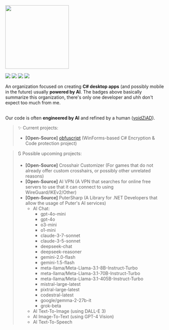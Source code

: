 <img src="https://github.com/user-attachments/assets/26a93cad-0229-497a-becf-44c0eeab02c3" alt="" width="200"/>

![](https://forthebadge.com/images/badges/you-didnt-ask-for-this.svg) ![](https://forthebadge.com/images/badges/it-works-no-idea-why.svg) ![](https://forthebadge.com/images/badges/approved-by-my-mom.svg) ![](https://forthebadge.com/images/badges/code-written-by-chatgpt-ai-ftw.svg)

An organization focused on creating **C# desktop apps** (and possibly mobile in the future) usually **powered by AI**. The badges above basically summarize this organization, there's only one developer and uhh don't expect too much from me.
<br>
<br>

Our code is often **engineered by AI** and refined by a human ([voidZiAD](https://github.com/voidZiAD)).

> ✨ Current projects:
> 
> - **[Open-Source]** [obfuscript](https://github.com/mixrifyAI/Obfuscript) (WinForms-based C# Encryption & Code protection project)

> 🔃 Possible upcoming projects:
>
> - **[Open-Source]** Crosshair Customizer (For games that do not already offer custom crosshairs, or possibly other unrelated reasons)
> - **[Open-Source]** AI VPN (A VPN that searches for online free servers to use that it can connect to using WireGuard/IKEv2/Other)
> - **[Open-Source]** PuterSharp (A Library for .NET Developers that allow the usage of Puter's AI services)
>   - AI Chat:
>     - gpt-4o-mini
>     - gpt-4o
>     - o3-mini
>     - o1-mini
>     - claude-3-7-sonnet
>     - claude-3-5-sonnet
>     - deepseek-chat
>     - deepseek-reasoner
>     - gemini-2.0-flash
>     - gemini-1.5-flash
>     - meta-llama/Meta-Llama-3.1-8B-Instruct-Turbo
>     - meta-llama/Meta-Llama-3.1-70B-Instruct-Turbo
>     - meta-llama/Meta-Llama-3.1-405B-Instruct-Turbo
>     - mistral-large-latest
>     - pixtral-large-latest
>     - codestral-latest
>     - google/gemma-2-27b-it
>     - grok-beta
>   - AI Text-To-Image (using DALL-E 3)
>   - AI Image-To-Text (using GPT-4 Vision)
>   - AI Text-To-Speech

